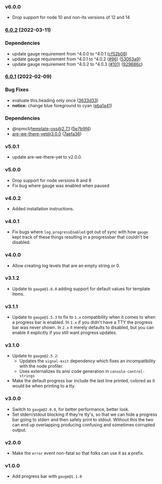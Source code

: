 ### v6.0.0

* Drop support for node 10 and non-lts versions of 12 and 14

### [6.0.2](https://www.github.com/npm/npmlog/compare/v6.0.1...v6.0.2) (2022-03-11)


### Dependencies

* update gauge requirement from ^4.0.0 to ^4.0.1 ([cf52b06](https://www.github.com/npm/npmlog/commit/cf52b06b3221d0d1081c8e5c4162b7f2a9c3549d))
* update gauge requirement from ^4.0.1 to ^4.0.2 ([#96](https://www.github.com/npm/npmlog/issues/96)) ([53063a9](https://www.github.com/npm/npmlog/commit/53063a97a3fe2c582c50ccd23b3e3f3a5c633964))
* update gauge requirement from ^4.0.2 to ^4.0.3 ([#101](https://www.github.com/npm/npmlog/issues/101)) ([929686c](https://www.github.com/npm/npmlog/commit/929686cf3d91885218380cbec915ecdc6991842d))

### [6.0.1](https://www.github.com/npm/npmlog/compare/v6.0.0...v6.0.1) (2022-02-09)


### Bug Fixes

* evaluate this.heading only once ([3633d33](https://www.github.com/npm/npmlog/commit/3633d3395574fc87d734e31e40f4b19eaa3045c3))
* **notice:** change blue foreground to cyan ([eba1a41](https://www.github.com/npm/npmlog/commit/eba1a413c84bf31d6d0eb2cd3b9254debb07e0fb))


### Dependencies

* @npmcli/template-oss@2.7.1 ([5e7b9f4](https://www.github.com/npm/npmlog/commit/5e7b9f42b5c6b2b32613f5164a4524cc71eeb46f))
* are-we-there-yet@3.0.0 ([7aefa36](https://www.github.com/npm/npmlog/commit/7aefa36320a4265f2825f34db29f129f5927f41b))

### v5.0.1

* update are-we-there-yet to v2.0.0.

### v5.0.0

* Drop support for node versions 6 and 8
* Fix bug where gauge was enabled when paused

### v4.0.2

* Added installation instructions.

### v4.0.1

* Fix bugs where `log.progressEnabled` got out of sync with how `gauge` kept
  track of these things resulting in a progressbar that couldn't be disabled.

### v4.0.0

* Allow creating log levels that are an empty string or 0.

### v3.1.2

* Update to `gauge@1.6.0` adding support for default values for template
  items.

### v3.1.1

* Update to `gauge@1.5.3` to fix to `1.x` compatibility when it comes to
  when a progress bar is enabled.  In `1.x` if you didn't have a TTY the
  progress bar was never shown.  In `2.x` it merely defaults to disabled,
  but you can enable it explicitly if you still want progress updates.

### v3.1.0

* Update to `gauge@2.5.2`:
  * Updates the `signal-exit` dependency which fixes an incompatibility with
    the node profiler.
  * Uses externalizes its ansi code generation in `console-control-strings`
* Make the default progress bar include the last line printed, colored as it
  would be when printing to a tty.

### v3.0.0

* Switch to `gauge@2.0.0`, for better performance, better look.
* Set stderr/stdout blocking if they're tty's, so that we can hide a
  progress bar going to stderr and then safely print to stdout.  Without
  this the two can end up overlapping producing confusing and sometimes
  corrupted output.

### v2.0.0

* Make the `error` event non-fatal so that folks can use it as a prefix.

### v1.0.0

* Add progress bar with `gauge@1.1.0`
